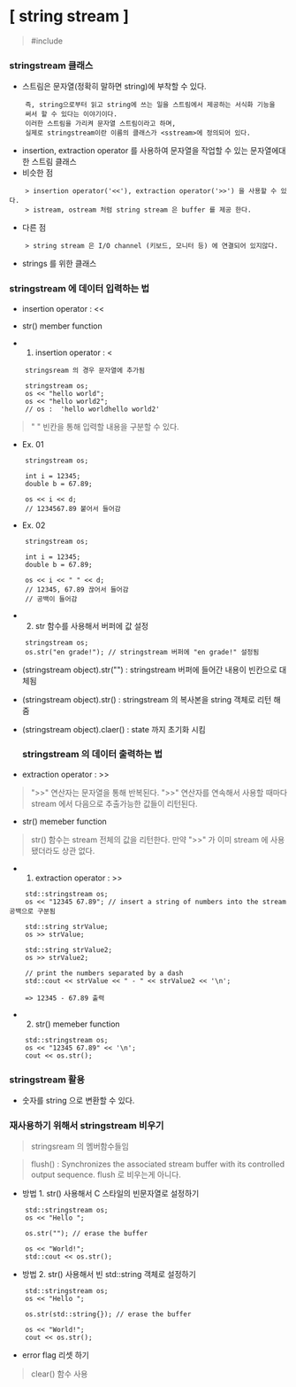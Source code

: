 
# [ string stream ]
> #include <sstream>

### stringstream 클래스
- 스트림은 문자열(정확히 말하면 string)에 부착할 수 있다.
```
    즉, string으로부터 읽고 string에 쓰는 일을 스트림에서 제공하는 서식화 기능을
    써서 할 수 있다는 이야기이다.
    이러한 스트림을 가리켜 문자열 스트림이라고 하며,
    실제로 stringstream이란 이름의 클래스가 <sstream>에 정의되어 있다.
```
- insertion, extraction operator 를 사용하여 문자열을 작업할 수 있는 문자열에대한 스트림 클래스
- 비슷한 점
```
    > insertion operator('<<'), extraction operator('>>') 을 사용할 수 있다.
    > istream, ostream 처럼 string stream 은 buffer 를 제공 한다.
```
- 다른 점
```
    > string stream 은 I/O channel (키보드, 모니터 등) 에 연결되어 있지않다.
```
- strings 를 위한 클래스

### stringstream 에 데이터 입력하는 법
- insertion operator : <<
- str() member function

- 1. insertion operator : <
```
    stringsream 의 경우 문자열에 추가됨

    stringstream os;
    os << "hello world";
    os << "hello world2";
    // os :  'hello worldhello world2'
```
> " " 빈칸을 통해 입력할 내용을 구분할 수 있다.
- Ex. 01
```
    stringstream os;

    int i = 12345;
    double b = 67.89;

    os << i << d;
    // 1234567.89 붙어서 들어감
```
- Ex. 02
```
    stringstream os;

    int i = 12345;
    double b = 67.89;

    os << i << " " << d;
    // 12345, 67.89 끊어서 들어감
    // 공백이 들어감
```
- 2. str 함수를 사용해서 버퍼에 값 설정
```
    stringstream os;
    os.str("en grade!"); // stringstream 버퍼에 "en grade!" 설정됨
```

- (stringstream object).str("") : stringstream 버퍼에 들어간 내용이 빈칸으로 대체됨
- (stringstream object).str()   : stringstream 의 복사본을 string 객체로 리턴 해줌
- (stringstream object).claer() : state 까지 초기화 시킴

    ### stringstream 의 데이터 출력하는 법
- extraction operator : >>
> ">>" 연산자는 문자열을 통해 반복된다.
> ">>" 연산자를 연속해서 사용할 때마다 stream 에서 다음으로 추출가능한 값들이 리턴된다.
- str() memeber function
> str() 함수는 stream 전체의 값을 리턴한다.
> 만약 ">>" 가 이미 stream 에 사용됐더라도 상관 없다.

- 1. extraction operator : >>
```
    std::stringstream os;
    os << "12345 67.89"; // insert a string of numbers into the stream 공백으로 구분됨

    std::string strValue;
    os >> strValue;

    std::string strValue2;
    os >> strValue2;

    // print the numbers separated by a dash
    std::cout << strValue << " - " << strValue2 << '\n';

    => 12345 - 67.89 출력
```
- 2. str() memeber function
```
    std::stringstream os;
    os << "12345 67.89" << '\n';
    cout << os.str();
```

### stringstream 활용
- 숫자를 string 으로 변환할 수 있다.

### 재사용하기 위해서 stringstream 비우기
> stringsream 의 멤버함수들임

> flush() : Synchronizes the associated stream buffer with its controlled output sequence.
> flush 로 비우는게 아니다.

- 방법 1. str() 사용해서 C 스타일의 빈문자열로 설정하기
```
    std::stringstream os;
    os << "Hello ";

    os.str(""); // erase the buffer

    os << "World!";
    std::cout << os.str();
```
- 방법 2. str() 사용해서 빈 std::string 객체로 설정하기
```
    std::stringstream os;
    os << "Hello ";

    os.str(std::string{}); // erase the buffer

    os << "World!";
    cout << os.str();
```
- error flag 리셋 하기
>    clear() 함수 사용